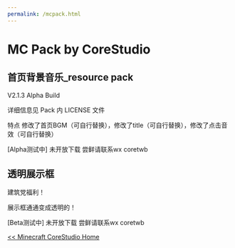 ```yaml
---
permalink: /mcpack.html
---
```

# MC Pack by CoreStudio

## 首页背景音乐_resource pack

V2.1.3 Alpha Build

详细信息见 Pack 内 LICENSE 文件

特点 修改了首页BGM（可自行替换），修改了title（可自行替换），修改了点击音效（可自行替换）

[Alpha测试中] 未开放下载 尝鲜请联系wx coretwb

## 透明展示框

建筑党福利！

展示框通通变成透明的！

[Beta测试中] 未开放下载 尝鲜请联系wx coretwb

[<< Minecraft CoreStudio Home](/mc)
